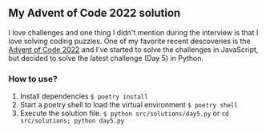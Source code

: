 ## My Advent of Code 2022 solution

I love challenges and one thing I didn't mention during the interview is that I love solving coding puzzles.
One of my favorite recent descoveries is the [Advent of Code 2022](https://adventofcode.com/2022) and I've started to solve the challenges in JavaScript, but decided to solve the latest challenge (Day 5) in Python.

### How to use?

1. Install dependencies
`$ poetry install`
2. Start a poetry shell to load the virtual environment
`$ poetry shell`
3. Execute the solution file.
`$ python src/solutions/day5.py` or `cd src/solutions; python day5.py`
